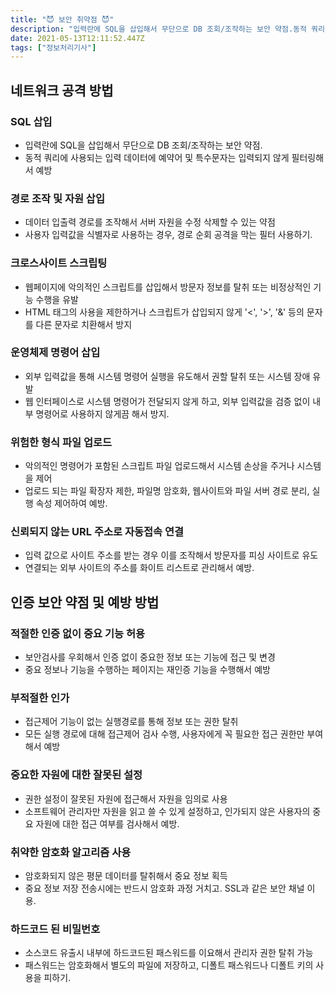 ```yaml
---
title: "😈 보안 취약점 😈"
description: "입력란에 SQL을 삽입해서 무단으로 DB 조회/조작하는 보안 약점.동적 쿼리에 사용되는 입력 데이터에 예약어 및 특수문자는 입력되지 않게 필터링해서 예방데이터 입출력 경로를 조작해서 서버 자원을 수정 삭제할 수 있는 약점사용자 입력값을 식별자로 사용하는 경우, 경로 순"
date: 2021-05-13T12:11:52.447Z
tags: ["정보처리기사"]
---
```


## 네트워크 공격 방법

### SQL 삽입
- 입력란에 SQL을 삽입해서 무단으로 DB 조회/조작하는 보안 약점.
- 동적 쿼리에 사용되는 입력 데이터에 예약어 및 특수문자는 입력되지 않게 필터링해서 예방

### 경로 조작 및 자원 삽입
- 데이터 입출력 경로를 조작해서 서버 자원을 수정 삭제할 수 있는 약점
- 사용자 입력값을 식별자로 사용하는 경우, 경로 순회 공격을 막는 필터 사용하기.

### 크로스사이트 스크립팅
- 웹페이지에 악의적인 스크립트를 삽입해서 방문자 정보를 탈취 또는 비정상적인 기능 수행을 유발
- HTML 태그의 사용을 제한하거나 스크립트가 삽입되지 않게 '<', '>', '&' 등의 문자를 다른 문자로 치환해서 방지

### 운영체제 명령어 삽입
- 외부 입력값을 통해 시스템 명령어 실행을 유도해서 권할 탈취 또는 시스템 장애 유발
- 웹 인터페이스로 시스템 명령어가 전달되지 않게 하고, 외부 입력값을 검증 없이 내부 명령어로 사용하지 않게끔 해서 방지.

### 위험한 형식 파일 업로드
- 악의적인 명령어가 포함된 스크립트 파일 업로드해서 시스템 손상을 주거나 시스템을 제어
- 업로드 되는 파일 확장자 제한, 파일명 암호화, 웹사이트와 파일 서버 경로 분리, 실행 속성 제어하여 예방.

### 신뢰되지 않는 URL 주소로 자동접속 연결
- 입력 값으로 사이트 주소를 받는 경우 이를 조작해서 방문자를 피싱 사이트로 유도
- 연결되는 외부 사이트의 주소를 화이트 리스트로 관리해서 예방.

## 인증 보안 약점 및 예방 방법
### 적절한 인증 없이 중요 기능 허용
- 보안검사를 우회해서 인증 없이 중요한 정보 또는 기능에 접근 및 변경
- 중요 정보나 기능을 수행하는 페이지는 재인증 기능을 수행해서 예방

### 부적절한 인가
- 접근제어 기능이 없는 실행경로를 통해 정보 또는 권한 탈취
- 모든 실행 경로에 대해 접근제어 검사 수행, 사용자에게 꼭 필요한 접근 권한만 부여해서 예방

### 중요한 자원에 대한 잘못된 설정
- 권한 설정이 잘못된 자원에 접근해서 자원을 임의로 사용
- 소프트웨어 관리자만 자원을 읽고 쓸 수 있게 설정하고, 인가되지 않은 사용자의 중요 자원에 대한 접근 여부를 검사해서 예방.

### 취약한 암호화 알고리즘 사용
- 암호화되지 않은 평문 데이터를 탈취해서 중요 정보 획득
- 중요 정보 저장 전송시에는 반드시 암호화 과정 거치고.
SSL과 같은 보안 채널 이용.

### 하드코드 된 비밀번호
- 소스코드 유출시 내부에 하드코드된 패스워드를 이요해서 관리자 권한 탈취 가능
- 패스워드는 암호화해서 별도의 파일에 저장하고, 디폴트 패스워드나 디폴트 키의 사용을 피하기.



